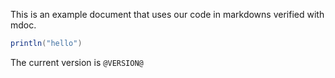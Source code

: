 This is an example document that uses our code in markdowns verified with mdoc.

```scala mdoc
println("hello")
```

The current version is `@VERSION@`

